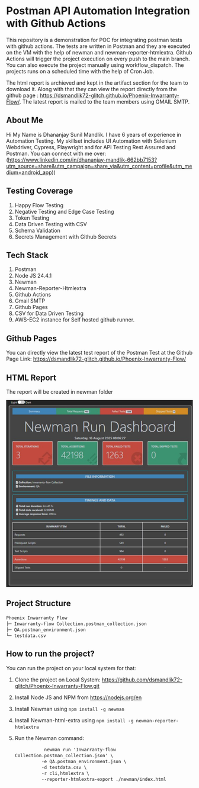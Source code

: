 # Postman API Automation Integration with Github Actions #
This repository is a demonstration for POC for integrating postman tests with github actions. The tests are written in Postman and they are executed on the VM with the help of newman and newman-reporter-htmlextra.
Github Actions will trigger the project execution on every push to the main branch. You can also execute the project manually using workflow_dispatch. The projects runs on a scheduled time with the help of Cron Job.

The html report is archieved and kept in the artifact section for the team to download it. Along with that they can view the report directly from the github page : https://dsmandlik72-glitch.github.io/Phoenix-Inwarranty-Flow/.
The latest report is mailed to the team members using GMAIL SMTP.

## About Me ## 

Hi My Name is Dhananjay Sunil Mandlik. I have 6 years of experience in Automation Testing. My skillset includes UI Automation with Selenium Webdriver, Cypress, Playwright and for API Testing Rest Assured and Postman.
You can connect with me over: (https://www.linkedin.com/in/dhananjay-mandlik-662bb7153?utm_source=share&utm_campaign=share_via&utm_content=profile&utm_medium=android_app))

## Testing Coverage ## 
  1. Happy Flow Testing
  2. Negative Testing and Edge Case Testing
  3. Token Testing
  4. Data Driven Testing with CSV
  5. Schema Validation
  6. Secrets Management with Github Secrets

 

## Tech Stack ##
1. Postman
2. Node JS 24.4.1
3. Newman
4. Newman-Reporter-Htmlextra
5. Github Actions
6. Gmail SMTP
7. Github Pages
8. CSV for Data Driven Testing
9. AWS-EC2 instance for Self hosted github runner.



## Github Pages ##
You can directly view the latest test report of the Postman Test  at the Github Page Link: https://dsmandlik72-glitch.github.io/Phoenix-Inwarranty-Flow/

 ## HTML Report ##  
 The report will be created in newman folder
 
 ![Postman Report](https://github.com/dsmandlik72-glitch/Phoenix-Inwarranty-Flow/blob/static-content/Newman-report.jpg)

 ## Project Structure ## 
```
Phoenix Inwarranty Flow
├─ Inwarranty-flow Collection.postman_collection.json
├─ QA.postman_environment.json
└─ testdata.csv

```

## How to run the project?  ##
You can run the project on your local system for that: 
1. Clone the project on Local System: https://github.com/dsmandlik72-glitch/Phoenix-Inwarranty-Flow.git
2. Install Node JS and NPM from https://nodejs.org/en
3. Install Newman using ``` npm install -g newman ```
4. Install Newman-html-extra using ``` npm install -g newman-reporter-htmlextra ```
5. Run the Newman command:
   
   ```
              newman run 'Inwarranty-flow Collection.postman_collection.json' \
             -e QA.postman_environment.json \
             -d testdata.csv \
             -r cli,htmlextra \
             --reporter-htmlextra-export ./newman/index.html
   ```

   

